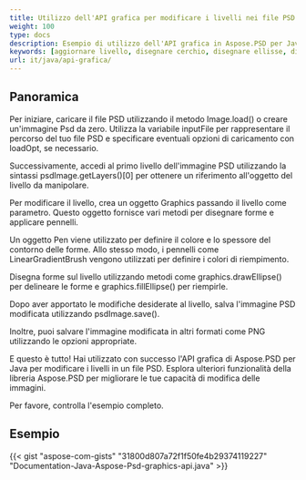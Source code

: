 ```yaml
---
title: Utilizzo dell'API grafica per modificare i livelli nei file PSD
weight: 100
type: docs
description: Esempio di utilizzo dell'API grafica in Aspose.PSD per Java
keywords: [aggiornare livello, disegnare cerchio, disegnare ellisse, disegnare cerchio pieno, grafica, api psd, java, esempio di codice]
url: it/java/api-grafica/
---
```


## **Panoramica**
Per iniziare, caricare il file PSD utilizzando il metodo Image.load() o creare un'immagine Psd da zero. Utilizza la variabile inputFile per rappresentare il percorso del tuo file PSD e specificare eventuali opzioni di caricamento con loadOpt, se necessario.

Successivamente, accedi al primo livello dell'immagine PSD utilizzando la sintassi psdImage.getLayers()[0] per ottenere un riferimento all'oggetto del livello da manipolare.

Per modificare il livello, crea un oggetto Graphics passando il livello come parametro. Questo oggetto fornisce vari metodi per disegnare forme e applicare pennelli.

Un oggetto Pen viene utilizzato per definire il colore e lo spessore del contorno delle forme. Allo stesso modo, i pennelli come LinearGradientBrush vengono utilizzati per definire i colori di riempimento.

Disegna forme sul livello utilizzando metodi come graphics.drawEllipse() per delineare le forme e graphics.fillEllipse() per riempirle.

Dopo aver apportato le modifiche desiderate al livello, salva l'immagine PSD modificata utilizzando psdImage.save().

Inoltre, puoi salvare l'immagine modificata in altri formati come PNG utilizzando le opzioni appropriate.

E questo è tutto! Hai utilizzato con successo l'API grafica di Aspose.PSD per Java per modificare i livelli in un file PSD. Esplora ulteriori funzionalità della libreria Aspose.PSD per migliorare le tue capacità di modifica delle immagini.

Per favore, controlla l'esempio completo.

## **Esempio**
{{< gist "aspose-com-gists" "31800d807a72f1f50fe4b29374119227" "Documentation-Java-Aspose-Psd-graphics-api.java" >}}
